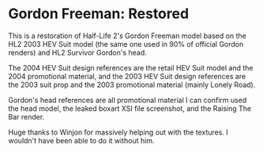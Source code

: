 # Gordon Freeman: Restored

This is a restoration of Half-Life 2's Gordon Freeman model based on the HL2 2003 HEV Suit model (the same one used in 90% of official Gordon renders) and HL2 Survivor Gordon's head.

The 2004 HEV Suit design references are the retail HEV Suit model and the 2004 promotional material, and the 2003 HEV Suit design references are the 2003 suit prop and the 2003 promotional material (mainly Lonely Road).

Gordon's head references are all promotional material I can confirm used the head model, the leaked boxart XSI file screenshot, and the Raising The Bar render.

Huge thanks to Winjon for massively helping out with the textures.  I wouldn't have been able to do it without him.
